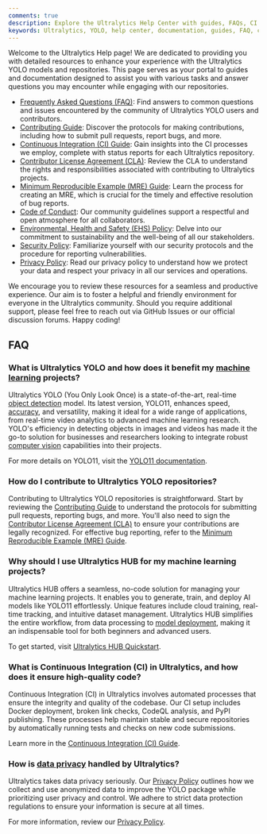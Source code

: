 ```yaml
---
comments: true
description: Explore the Ultralytics Help Center with guides, FAQs, CI processes, and policies to support your YOLO model experience and contributions.
keywords: Ultralytics, YOLO, help center, documentation, guides, FAQ, contributing, CI, MRE, CLA, code of conduct, security policy, privacy policy
---
```


Welcome to the Ultralytics Help page! We are dedicated to providing you with detailed resources to enhance your experience with the Ultralytics YOLO models and repositories. This page serves as your portal to guides and documentation designed to assist you with various tasks and answer questions you may encounter while engaging with our repositories.

- [Frequently Asked Questions (FAQ)](FAQ.md): Find answers to common questions and issues encountered by the community of Ultralytics YOLO users and contributors.
- [Contributing Guide](contributing.md): Discover the protocols for making contributions, including how to submit pull requests, report bugs, and more.
- [Continuous Integration (CI) Guide](CI.md): Gain insights into the CI processes we employ, complete with status reports for each Ultralytics repository.
- [Contributor License Agreement (CLA)](CLA.md): Review the CLA to understand the rights and responsibilities associated with contributing to Ultralytics projects.
- [Minimum Reproducible Example (MRE) Guide](minimum-reproducible-example.md): Learn the process for creating an MRE, which is crucial for the timely and effective resolution of bug reports.
- [Code of Conduct](code_of_conduct.md): Our community guidelines support a respectful and open atmosphere for all collaborators.
- [Environmental, Health and Safety (EHS) Policy](environmental-health-safety.md): Delve into our commitment to sustainability and the well-being of all our stakeholders.
- [Security Policy](security.md): Familiarize yourself with our security protocols and the procedure for reporting vulnerabilities.
- [Privacy Policy](privacy.md): Read our privacy policy to understand how we protect your data and respect your privacy in all our services and operations.

We encourage you to review these resources for a seamless and productive experience. Our aim is to foster a helpful and friendly environment for everyone in the Ultralytics community. Should you require additional support, please feel free to reach out via GitHub Issues or our official discussion forums. Happy coding!

## FAQ

### What is Ultralytics YOLO and how does it benefit my [machine learning](https://www.ultralytics.com/glossary/machine-learning-ml) projects?

Ultralytics YOLO (You Only Look Once) is a state-of-the-art, real-time [object detection](https://www.ultralytics.com/glossary/object-detection) model. Its latest version, YOLO11, enhances speed, [accuracy](https://www.ultralytics.com/glossary/accuracy), and versatility, making it ideal for a wide range of applications, from real-time video analytics to advanced machine learning research. YOLO's efficiency in detecting objects in images and videos has made it the go-to solution for businesses and researchers looking to integrate robust [computer vision](https://www.ultralytics.com/glossary/computer-vision-cv) capabilities into their projects.

For more details on YOLO11, visit the [YOLO11 documentation](../tasks/detect.md).

### How do I contribute to Ultralytics YOLO repositories?

Contributing to Ultralytics YOLO repositories is straightforward. Start by reviewing the [Contributing Guide](../help/contributing.md) to understand the protocols for submitting pull requests, reporting bugs, and more. You'll also need to sign the [Contributor License Agreement (CLA)](../help/CLA.md) to ensure your contributions are legally recognized. For effective bug reporting, refer to the [Minimum Reproducible Example (MRE) Guide](../help/minimum-reproducible-example.md).

### Why should I use Ultralytics HUB for my machine learning projects?

Ultralytics HUB offers a seamless, no-code solution for managing your machine learning projects. It enables you to generate, train, and deploy AI models like YOLO11 effortlessly. Unique features include cloud training, real-time tracking, and intuitive dataset management. Ultralytics HUB simplifies the entire workflow, from data processing to [model deployment](https://www.ultralytics.com/glossary/model-deployment), making it an indispensable tool for both beginners and advanced users.

To get started, visit [Ultralytics HUB Quickstart](../hub/quickstart.md).

### What is Continuous Integration (CI) in Ultralytics, and how does it ensure high-quality code?

Continuous Integration (CI) in Ultralytics involves automated processes that ensure the integrity and quality of the codebase. Our CI setup includes Docker deployment, broken link checks, CodeQL analysis, and PyPI publishing. These processes help maintain stable and secure repositories by automatically running tests and checks on new code submissions.

Learn more in the [Continuous Integration (CI) Guide](../help/CI.md).

### How is [data privacy](https://www.ultralytics.com/glossary/data-privacy) handled by Ultralytics?

Ultralytics takes data privacy seriously. Our [Privacy Policy](../help/privacy.md) outlines how we collect and use anonymized data to improve the YOLO package while prioritizing user privacy and control. We adhere to strict data protection regulations to ensure your information is secure at all times.

For more information, review our [Privacy Policy](../help/privacy.md).
